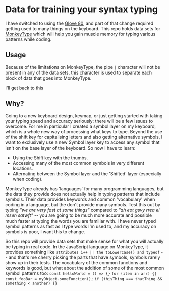 # Data for training your syntax typing

I have switched to using the [Glove 80](https://www.moergo.com/), and part of
that change required getting used to many things on the keyboard. This repo
holds data sets for [MonkeyType](https://monkeytype.com/) which will help you
gain muscle memory for typing various patterns while coding.

## Usage

Because of the limitations on MonkeyType, the pipe `|` character will not be
present in any of the data sets, this character is used to separate each block
of data that goes into MonkeyType.

I'll get back to this

## Why?

Going to a new keyboard design, keymap, or just getting started with taking your
typing speed and accuracy seriously; there will be a few issues to overcome. For
me in particular I created a symbol layer on my keyboard, which is a whole new
way of processing what keys to type. Beyond the use of the shift key for
capitalising letters and also getting alternative symbols, I want to exclusively
use a new Symbol layer key to access any symbol that isn't on the base layer of
the keyboard. So now I have to learn:

- Using the Shift key with the thumbs.
- Accessing many of the most common symbols in very different locations.
- Alternating between the Symbol layer and the 'Shifted' layer (especially when
  coding).

MonkeyType already has 'languages' for many programming languages, but the data
they provide does not actually help in typing patterns that include symbols.
Their data provides keywords and common 'vocabulary' when coding in a language,
but the don't provide many symbols. Test this out by typing *"we are very fast
at some things"* compared to *"ah eot gsvy rrea ei msen satwft"* -- you are
going to be much more accurate and possible much faster at typing the words you
are familiar with. I have never typed symbol patterns as fast as I type words
I'm used to, and my accuracy on symbols is poor, I want this to change.

So this repo will provide data sets that make sense for what you will actually
be typing in real code. In the JavaScript language on MonkeyType, it provides
something like `attributes i++ || the toLowerCase() and typeof` -- and that's me
cherry picking the parts that have symbols, symbols rarely show up in their
tests. The vocabulary of the common functions and keywords is good, but what
about the addition of some of the most common symbol patterns too:
`const helloWorld = () => {}` `for (item in arr) {}`
`const fooBar = myObject.someFunction();`
`if (thisThing === thatThing && something < another) {}`
